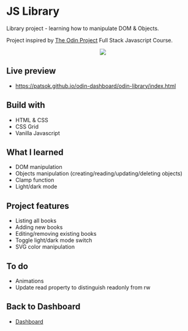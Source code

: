# JS Library
Library project - learning how to manipulate DOM & Objects.

Project inspired by [The Odin Project](https://www.theodinproject.com/) Full Stack Javascript Course. 

<p align="center">
<img src='https://i.imgur.com/f7jLg3q.png' /></p>

## Live preview

- https://patsok.github.io/odin-dashboard/odin-library/index.html

## Build with

- HTML & CSS
- CSS Grid
- Vanilla Javascript

## What I learned

- DOM manipulation
- Objects manipulation (creating/reading/updating/deleting objects)
- Clamp function
- Light/dark mode

## Project features

- Listing all books
- Adding new books
- Editing/removing existing books
- Toggle light/dark mode switch
- SVG color manipulation

## To do

- Animations
- Update read property to distinguish readonly from rw

## Back to Dashboard

- [Dashboard](../)